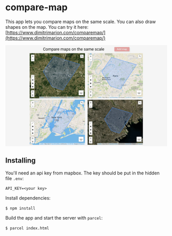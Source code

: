 # compare-map

This app lets you compare maps on the same scale. You can also draw shapes on the map. You can try it here: [https://www.dimitrimarion.com/comparemap/](https://www.dimitrimarion.com/comparemap/)

![screenshot](images/screen-map.png)

## Installing

You'll need an api key from mapbox. The key should be put in the hidden file `.env`:
```
API_KEY=<your key>
```
Install dependencies:

```$ npm install```

Build the app and start the server with `parcel`:

`$ parcel index.html`
